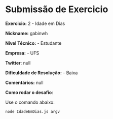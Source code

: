 # Submissão de Exercicio

**Exercicio:** 2 - Idade em Dias

**Nickname:** gabinwh

**Nível Técnico:** - Estudante

**Empresa:** - UFS

**Twitter**: null

**Dificuldade de Resolução:** - Baixa

**Comentários:** null

**Como rodar o desafio**: 

Use o comando abaixo: 
```bash
node IdadeEmDias.js argv
```